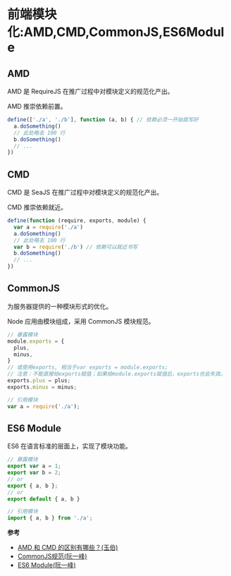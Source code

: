 # 前端模块化:AMD,CMD,CommonJS,ES6Module

## AMD

AMD 是 RequireJS 在推广过程中对模块定义的规范化产出。

AMD 推崇依赖前置。

```js
define(['./a', './b'], function (a, b) { // 依赖必须一开始就写好
  a.doSomething()
  // 此处略去 100 行
  b.doSomething()
  // ...
})
```

## CMD

CMD 是 SeaJS 在推广过程中对模块定义的规范化产出。

CMD 推崇依赖就近。

```js
define(function (require, exports, module) {
  var a = require('./a')
  a.doSomething()
  // 此处略去 100 行
  var b = require('./b') // 依赖可以就近书写
  b.doSomething()
  // ...
})
```

## CommonJS

为服务器提供的一种模块形式的优化。

Node 应用由模块组成，采用 CommonJS 模块规范。

```js
// 暴露模块
module.exports = {
  plus,
  minus,
}
// 或使用exports, 相当于var exports = module.exports;
// 注意：不能直接给exports赋值；如果给module.exports赋值后，exports也会失效。
exports.plus = plus;
exports.minus = minus;

// 引用模块
var a = require('./a');
```

## ES6 Module

ES6 在语言标准的层面上，实现了模块功能。

```js
// 暴露模块
export var a = 1;
export var b = 2;
// or
export { a, b };
// or
export default { a, b }

// 引用模块
import { a, b } from './a';
```

**参考**

* [AMD 和 CMD 的区别有哪些？(玉伯)](https://www.zhihu.com/question/20351507/answer/14859415)
* [CommonJS规范(阮一峰)](https://javascript.ruanyifeng.com/nodejs/module.html)
* [ES6 Module(阮一峰)](https://es6.ruanyifeng.com/#docs/module)
